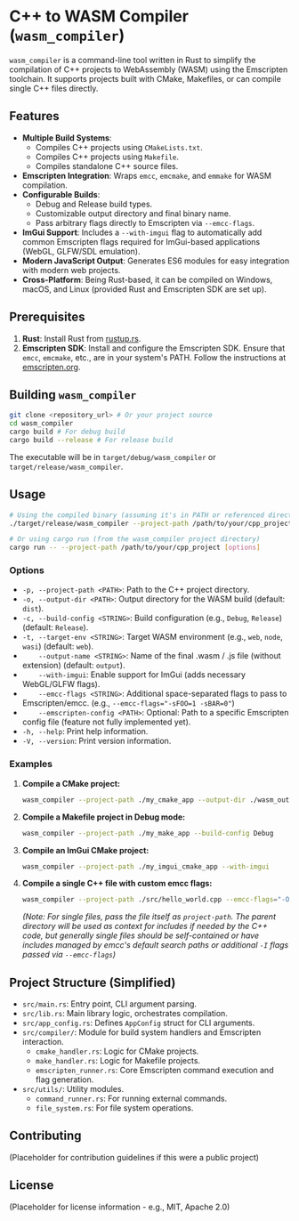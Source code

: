 # C++ to WASM Compiler (`wasm_compiler`)

`wasm_compiler` is a command-line tool written in Rust to simplify the compilation of C++ projects to WebAssembly (WASM) using the Emscripten toolchain. It supports projects built with CMake, Makefiles, or can compile single C++ files directly.

## Features

- **Multiple Build Systems**:
    - Compiles C++ projects using `CMakeLists.txt`.
    - Compiles C++ projects using `Makefile`.
    - Compiles standalone C++ source files.
- **Emscripten Integration**: Wraps `emcc`, `emcmake`, and `emmake` for WASM compilation.
- **Configurable Builds**:
    - Debug and Release build types.
    - Customizable output directory and final binary name.
    - Pass arbitrary flags directly to Emscripten via `--emcc-flags`.
- **ImGui Support**: Includes a `--with-imgui` flag to automatically add common Emscripten flags required for ImGui-based applications (WebGL, GLFW/SDL emulation).
- **Modern JavaScript Output**: Generates ES6 modules for easy integration with modern web projects.
- **Cross-Platform**: Being Rust-based, it can be compiled on Windows, macOS, and Linux (provided Rust and Emscripten SDK are set up).

## Prerequisites

1.  **Rust**: Install Rust from [rustup.rs](https://rustup.rs/).
2.  **Emscripten SDK**: Install and configure the Emscripten SDK. Ensure that `emcc`, `emcmake`, etc., are in your system's PATH. Follow the instructions at [emscripten.org](https://emscripten.org/docs/getting_started/downloads.html).

## Building `wasm_compiler`

```bash
git clone <repository_url> # Or your project source
cd wasm_compiler
cargo build # For debug build
cargo build --release # For release build
```
The executable will be in `target/debug/wasm_compiler` or `target/release/wasm_compiler`.

## Usage

```bash
# Using the compiled binary (assuming it's in PATH or referenced directly)
./target/release/wasm_compiler --project-path /path/to/your/cpp_project [options]

# Or using cargo run (from the wasm_compiler project directory)
cargo run -- --project-path /path/to/your/cpp_project [options]
```

### Options

-   `-p, --project-path <PATH>`: Path to the C++ project directory.
-   `-o, --output-dir <PATH>`: Output directory for the WASM build (default: `dist`).
-   `-c, --build-config <STRING>`: Build configuration (e.g., `Debug`, `Release`) (default: `Release`).
-   `-t, --target-env <STRING>`: Target WASM environment (e.g., `web`, `node`, `wasi`) (default: `web`).
-   `    --output-name <STRING>`: Name of the final .wasm / .js file (without extension) (default: `output`).
-   `    --with-imgui`: Enable support for ImGui (adds necessary WebGL/GLFW flags).
-   `    --emcc-flags <STRING>`: Additional space-separated flags to pass to Emscripten/emcc. (e.g., `--emcc-flags="-sFOO=1 -sBAR=0"`)
-   `    --emscripten-config <PATH>`: Optional: Path to a specific Emscripten config file (feature not fully implemented yet).
-   `-h, --help`: Print help information.
-   `-V, --version`: Print version information.

### Examples

1.  **Compile a CMake project:**
    ```bash
    wasm_compiler --project-path ./my_cmake_app --output-dir ./wasm_out
    ```

2.  **Compile a Makefile project in Debug mode:**
    ```bash
    wasm_compiler --project-path ./my_make_app --build-config Debug
    ```

3.  **Compile an ImGui CMake project:**
    ```bash
    wasm_compiler --project-path ./my_imgui_cmake_app --with-imgui
    ```

4.  **Compile a single C++ file with custom emcc flags:**
    ```bash
    wasm_compiler --project-path ./src/hello_world.cpp --emcc-flags="-O1 -sASSERTIONS=1" --output-name hello
    ```
    *(Note: For single files, pass the file itself as `project-path`. The parent directory will be used as context for includes if needed by the C++ code, but generally single files should be self-contained or have includes managed by emcc's default search paths or additional `-I` flags passed via `--emcc-flags`)*


## Project Structure (Simplified)

-   `src/main.rs`: Entry point, CLI argument parsing.
-   `src/lib.rs`: Main library logic, orchestrates compilation.
-   `src/app_config.rs`: Defines `AppConfig` struct for CLI arguments.
-   `src/compiler/`: Module for build system handlers and Emscripten interaction.
    -   `cmake_handler.rs`: Logic for CMake projects.
    -   `make_handler.rs`: Logic for Makefile projects.
    -   `emscripten_runner.rs`: Core Emscripten command execution and flag generation.
-   `src/utils/`: Utility modules.
    -   `command_runner.rs`: For running external commands.
    -   `file_system.rs`: For file system operations.

## Contributing

(Placeholder for contribution guidelines if this were a public project)

## License

(Placeholder for license information - e.g., MIT, Apache 2.0)
```
